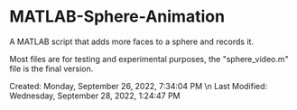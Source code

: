 # MATLAB-Sphere-Animation
A MATLAB script that adds more faces to a sphere and records it.

Most files are for testing and experimental purposes, the "sphere_video.m" file is the final version.

Created: Monday, September 26, 2022, 7:34:04 PM \n
Last Modified: Wednesday, September 28, 2022, 1:24:47 PM
